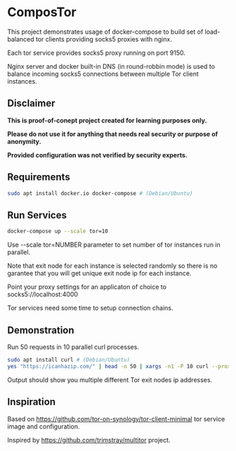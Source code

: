 # ComposTor
This project demonstrates usage of docker-compose to build set of load-balanced tor clients providing socks5 proxies with nginx.

Each tor service provides socks5 proxy running on port 9150.

Nginx server and docker built-in DNS (in round-robbin mode) is used to balance incoming socks5 connections between multiple Tor client instances.

## Disclaimer
**This is proof-of-conept project created for learning purposes only.**

**Please do not use it for anything that needs real security or purpose of anonymity.**

**Provided configuration was not verified by security experts.**

## Requirements
```bash
sudo apt install docker.io docker-compose # (Debian/Ubuntu)
```

## Run Services
```bash
docker-compose up --scale tor=10
```

Use --scale tor=NUMBER parameter to set number of tor instances run in parallel.

Note that exit node for each instance is selected randomly so there is no garantee that you will get unique exit node ip for each instance.

Point your proxy settings for an applicaton of choice to socks5://localhost:4000

Tor services need some time to setup connection chains.

## Demonstration

Run 50 requests in 10 parallel curl processes.

```bash
sudo apt install curl # (Debian/Ubuntu)
yes "https://icanhazip.com/" | head -n 50 | xargs -n1 -P 10 curl --proxy socks5://localhost:4000/
```

Output should show you multiple different Tor exit nodes ip addresses.

## Inspiration
Based on https://github.com/tor-on-synology/tor-client-minimal tor service image and configuration.

Inspired by https://github.com/trimstray/multitor project.
